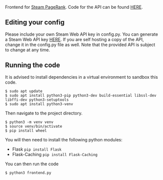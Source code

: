 Frontend for [Steam PageRank](https://www.steampagerank.com). Code for the API can be found [HERE](https://github.com/TwelfthGhast/SteamPR-Backend).

## Editing your config ##

Please include your own Steam Web API key in config.py. You can generate a Steam Web API key [HERE](https://steamcommunity.com/dev/apikey). If you are self hosting a copy of the API, change it in the config.py file as well. Note that the provided API is subject to change at any time.

## Running the code ##

It is advised to install dependencies in a virtual environment to sandbox this code.
```
$ sudo apt update
$ sudo apt install python3-pip python3-dev build-essential libssl-dev libffi-dev python3-setuptools
$ sudo apt install python3-venv
```
Then navigate to the project directory.
```
$ python3 -m venv venv
$ source venv/bin/activate
$ pip install wheel
```

You will then need to install the following python modules:
- Flask ```pip install Flask```
- Flask-Caching ```pip install Flask-Caching```

You can then run the code
```
$ python3 frontend.py
```
